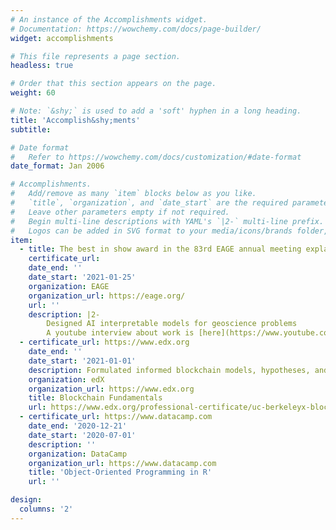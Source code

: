 ```yaml
---
# An instance of the Accomplishments widget.
# Documentation: https://wowchemy.com/docs/page-builder/
widget: accomplishments

# This file represents a page section.
headless: true

# Order that this section appears on the page.
weight: 60

# Note: `&shy;` is used to add a 'soft' hyphen in a long heading.
title: 'Accomplish&shy;ments'
subtitle:

# Date format
#   Refer to https://wowchemy.com/docs/customization/#date-format
date_format: Jan 2006

# Accomplishments.
#   Add/remove as many `item` blocks below as you like.
#   `title`, `organization`, and `date_start` are the required parameters.
#   Leave other parameters empty if not required.
#   Begin multi-line descriptions with YAML's `|2-` multi-line prefix.
#   Logos can be added in SVG format to your media/icons/brands folder, named accordingly to the brand (lowercase and replacing spaces with underscores). For example, add a logo for an organization named “My Brand” as media/icons/brands/my_brand.svg. Three popular Accomplishment brands are included automatically to help you get started.
item:
  - title: The best in show award in the 83rd EAGE annual meeting explainable AI hackathon.
    certificate_url: 
    date_end: ''
    date_start: '2021-01-25'
    organization: EAGE
    organization_url: https://eage.org/
    url: ''
    description: |2- 
        Designed AI interpretable models for geoscience problems 
        A youtube interview about work is [here](https://www.youtube.com/watch?v=AsOCNFj60CE) 
  - certificate_url: https://www.edx.org
    date_end: ''
    date_start: '2021-01-01'
    description: Formulated informed blockchain models, hypotheses, and use cases.
    organization: edX
    organization_url: https://www.edx.org
    title: Blockchain Fundamentals
    url: https://www.edx.org/professional-certificate/uc-berkeleyx-blockchain-fundamentals
  - certificate_url: https://www.datacamp.com
    date_end: '2020-12-21'
    date_start: '2020-07-01'
    description: ''
    organization: DataCamp
    organization_url: https://www.datacamp.com
    title: 'Object-Oriented Programming in R'
    url: ''

design:
  columns: '2'
---
```

